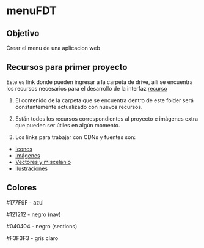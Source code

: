 # menuFDT

## Objetivo

Crear el menu de una aplicacion web
## Recursos para primer proyecto  
Este es link donde pueden ingresar a la carpeta de drive, alli se encuentra los recursos necesarios para el desarrollo de la interfaz
[recurso](https://drive.google.com/drive/folders/1UU8Me1NU1R3urH5Y6sqbTTbRANACGnfY?usp=sharing)  
1. El contenido de la carpeta que se encuentra dentro de este folder será constantemente actualizado con nuevos recursos. 

2. Están todos los recursos correspondientes al proyecto e imágenes extra que pueden ser útiles en algún momento.

3. Los links para trabajar con CDNs y fuentes son:

* [Iconos](https://boxicons.com/usage/)
* [Imágenes](https://www.pexels.com/es-es/)
* [Vectores y miscelanio](https://www.freepik.com/)
* [Ilustraciones](https://undraw.co/illustrations)


## Colores

#177F9F - azul

#121212 - negro (nav)

#040404 - negro (sections)

#F3F3F3 - gris claro
